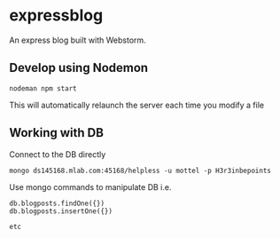 # expressblog
An express blog built with Webstorm.

## Develop using Nodemon

    nodeman npm start

This will automatically relaunch the server each time you modify a file 

## Working with DB

Connect to the DB directly

    mongo ds145168.mlab.com:45168/helpless -u mottel -p H3r3inbepoints

Use mongo commands to manipulate DB
i.e.

    db.blogposts.findOne({})
    db.blogposts.insertOne({})

    etc